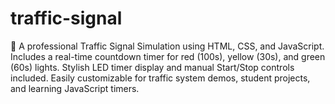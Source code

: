 # traffic-signal
🚦 A professional Traffic Signal Simulation using HTML, CSS, and JavaScript. Includes a real-time countdown timer for red (100s), yellow (30s), and green (60s) lights. Stylish LED timer display and manual Start/Stop controls included. Easily customizable for traffic system demos, student projects, and learning JavaScript timers.
